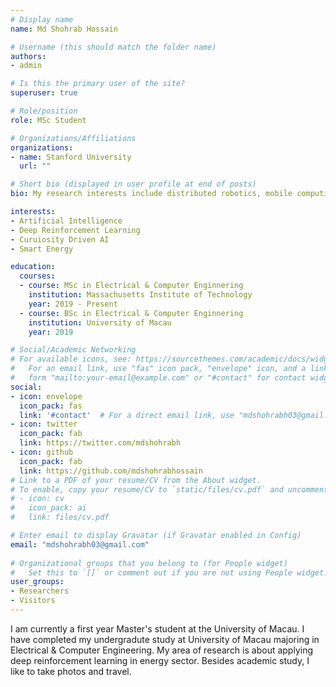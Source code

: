 ```yaml
---
# Display name
name: Md Shohrab Hossain

# Username (this should match the folder name)
authors:
- admin

# Is this the primary user of the site?
superuser: true

# Role/position
role: MSc Student

# Organizations/Affiliations
organizations:
- name: Stanford University
  url: ""

# Short bio (displayed in user profile at end of posts)
bio: My research interests include distributed robotics, mobile computing and programmable matter.

interests:
- Artificial Intelligence
- Deep Reinforcement Learning
- Curuiosity Driven AI 
- Smart Energy 

education:
  courses:
  - course: MSc in Electrical & Computer Enginnering
    institution: Massachusetts Institute of Technology
    year: 2019 - Present 
  - course: BSc in Electrical & Computer Enginnering
    institution: University of Macau
    year: 2019

# Social/Academic Networking
# For available icons, see: https://sourcethemes.com/academic/docs/widgets/#icons
#   For an email link, use "fas" icon pack, "envelope" icon, and a link in the
#   form "mailto:your-email@example.com" or "#contact" for contact widget.
social:
- icon: envelope
  icon_pack: fas
  link: '#contact'  # For a direct email link, use "mdshohrabh03@gmail.com".
- icon: twitter
  icon_pack: fab
  link: https://twitter.com/mdshohrabh
- icon: github
  icon_pack: fab
  link: https://github.com/mdshohrabhossain
# Link to a PDF of your resume/CV from the About widget.
# To enable, copy your resume/CV to `static/files/cv.pdf` and uncomment the lines below.  
# - icon: cv
#   icon_pack: ai
#   link: files/cv.pdf

# Enter email to display Gravatar (if Gravatar enabled in Config)
email: "mdshohrabh03@gmail.com"
  
# Organizational groups that you belong to (for People widget)
#   Set this to `[]` or comment out if you are not using People widget.  
user_groups:
- Researchers
- Visitors
---
```

I am currently a first year Master's student at the University of Macau. I have completed my undergradute study at University of Macau majoring in Electrical & Computer Engineering. My area of research is about applying deep reinforcement learning in energy sector. Besides academic study, I like to take photos and travel. 
